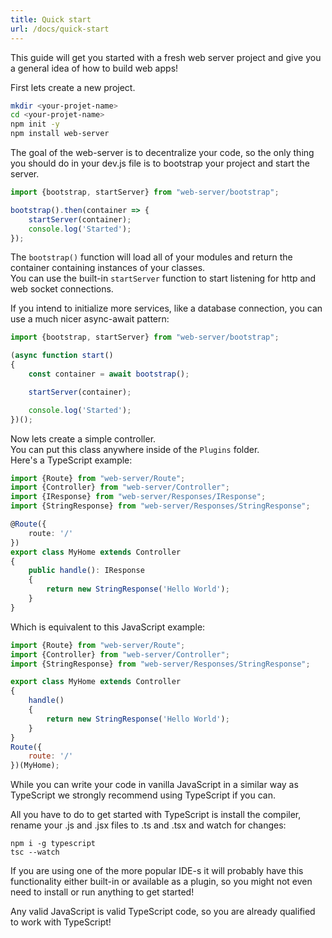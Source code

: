 ```yaml
---
title: Quick start
url: /docs/quick-start
---
```


This guide will get you started with a fresh web server project
and give you a general idea of how to build web apps!

First lets create a new project.

```bash
mkdir <your-projet-name>
cd <your-projet-name>
npm init -y
npm install web-server
```

The goal of the web-server is to decentralize your code,
so the only thing you should do in your dev.js file is to bootstrap your project
and start the server.

```typescript
import {bootstrap, startServer} from "web-server/bootstrap";

bootstrap().then(container => {
    startServer(container);
    console.log('Started');
});
```

The `bootstrap()` function will load all of your modules
and return the container containing instances of your classes.  
You can use the built-in `startServer` function to start listening
for http and web socket connections.

If you intend to initialize more services, like a database connection,
you can use a much nicer async-await pattern:

```typescript
import {bootstrap, startServer} from "web-server/bootstrap";

(async function start()
{
    const container = await bootstrap();

    startServer(container);

    console.log('Started');
})();
```

Now lets create a simple controller.  
You can put this class anywhere inside of the `Plugins` folder.   
Here's a TypeScript example:

```typescript
import {Route} from "web-server/Route";
import {Controller} from "web-server/Controller";
import {IResponse} from "web-server/Responses/IResponse";
import {StringResponse} from "web-server/Responses/StringResponse";

@Route({
    route: '/'
})
export class MyHome extends Controller
{
    public handle(): IResponse
    {
        return new StringResponse('Hello World');
    }
}
```

Which is equivalent to this JavaScript example:

```js
import {Route} from "web-server/Route";
import {Controller} from "web-server/Controller";
import {StringResponse} from "web-server/Responses/StringResponse";

export class MyHome extends Controller
{
    handle()
    {
        return new StringResponse('Hello World');
    }
}
Route({
    route: '/'
})(MyHome);
```

While you can write your code in vanilla JavaScript in a similar way as TypeScript
we strongly recommend using TypeScript if you can.

All you have to do to get started with TypeScript is install the compiler,
rename your .js and .jsx files to .ts and .tsx and watch for changes:

```
npm i -g typescript
tsc --watch
```

If you are using one of the more popular IDE-s 
it will probably have this functionality either built-in or available as a plugin,
so you might not even need to install or run anything to get started!

Any valid JavaScript is valid TypeScript code,
so you are already qualified to work with TypeScript!
